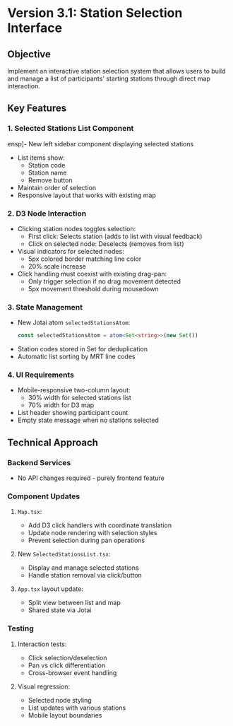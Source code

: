 # Version 3.1: Station Selection Interface

## Objective
Implement an interactive station selection system that allows users to build and manage a list of participants' starting stations through direct map interaction.

## Key Features

### 1. Selected Stations List Component
 ensp]- New left sidebar component displaying selected stations
- List items show:
  - Station code
  - Station name
  - Remove button
- Maintain order of selection
- Responsive layout that works with existing map

### 2. D3 Node Interaction
- Clicking station nodes toggles selection:
  - First click: Selects station (adds to list with visual feedback)
  - Click on selected node: Deselects (removes from list)
- Visual indicators for selected nodes:
  - 5px colored border matching line color
  - 20% scale increase
- Click handling must coexist with existing drag-pan:
  - Only trigger selection if no drag movement detected
  - 5px movement threshold during mousedown

### 3. State Management
- New Jotai atom `selectedStationsAtom`:
  ```typescript
  const selectedStationsAtom = atom<Set<string>>(new Set())
  ```
- Station codes stored in Set for deduplication
- Automatic list sorting by MRT line codes

### 4. UI Requirements
- Mobile-responsive two-column layout:
  - 30% width for selected stations list
  - 70% width for D3 map
- List header showing participant count
- Empty state message when no stations selected

## Technical Approach

### Backend Services
- No API changes required - purely frontend feature

### Component Updates
1. `Map.tsx`:
   - Add D3 click handlers with coordinate translation
   - Update node rendering with selection styles
   - Prevent selection during pan operations

2. New `SelectedStationsList.tsx`:
   - Display and manage selected stations
   - Handle station removal via click/button

3. `App.tsx` layout update:
   - Split view between list and map
   - Shared state via Jotai

### Testing
1. Interaction tests:
   - Click selection/deselection
   - Pan vs click differentiation
   - Cross-browser event handling

2. Visual regression:
   - Selected node styling
   - List updates with various stations
   - Mobile layout boundaries
